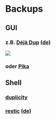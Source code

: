 # Backups

## GUI

### z.B. [Déjà Dup](https://wiki.gnome.org/Apps/DejaDup) [(de)](https://wiki.ubuntuusers.de/D%C3%A9j%C3%A0_Dup/)

![](https://wiki.gnome.org/Apps/DejaDup?action=AttachFile&do=get&target=main-window-43-0.png)

### oder [Pika](https://gitlab.gnome.org/World/pika-backup)

## Shell

### [duplicity](http://duplicity.nongnu.org/)

### [restic](https://restic.net/) [(de)](https://wiki.ubuntuusers.de/Restic/)
